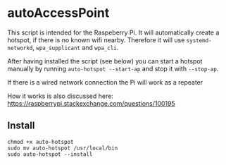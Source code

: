 # autoAccessPoint
This script is intended for the Raspeberry Pi. It will automatically create a hotspot, if there is no known wifi nearby. 
Therefore it will use `systemd-networkd`, `wpa_supplicant` and `wpa_cli`.

After having installed the script (see below) you can start a hotspot manually by running `auto-hotspot --start-ap` 
and stop it with `--stop-ap`.

If there is a wired network connection the Pi will work as a repeater

How it works is also discussed here: 
https://raspberrypi.stackexchange.com/questions/100195


## Install

```wget https://github.com/0unknwn/autoAccessPoint/blob/master/autoAP.sh
chmod +x auto-hotspot
sudo mv auto-hotspot /usr/local/bin
sudo auto-hotspot --install
```


